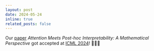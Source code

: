 ```yaml
---
layout: post
date: 2024-05-24
inline: true
related_posts: false
---
```


Our [paper](https://arxiv.org/abs/2402.03485v1) *Attention Meets Post-hoc Interpretability: A Mathematical Perspective* got accepted at [ICML 2024](https://icml.cc/)! 🥳🥳🥳
